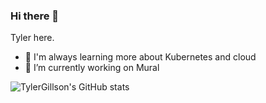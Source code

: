 ### Hi there 👋

Tyler here.

- 🌱 I'm always learning more about Kubernetes and cloud
- 🔭 I’m currently working on Mural

![TylerGillson's GitHub stats](https://github-readme-stats.vercel.app/api?username=TylerGillson&show_icons=true&theme=gruvbox)
